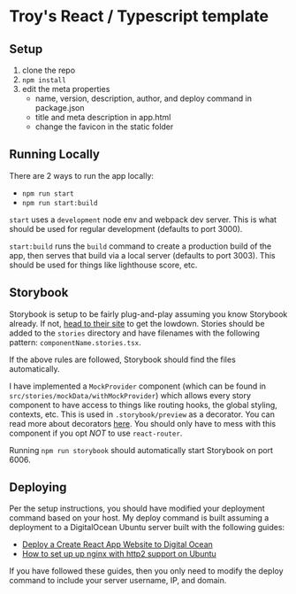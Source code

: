 # Troy's React / Typescript template

## Setup

1. clone the repo
1. `npm install`
1. edit the meta properties
    - name, version, description, author, and deploy command in package.json
    - title and meta description in app.html
    - change the favicon in the static folder

## Running Locally

There are 2 ways to run the app locally:

- `npm run start`
- `npm run start:build`

`start` uses a `development` node env and webpack dev server. This is what should be used for regular development (defaults to port 3000).

`start:build` runs the `build` command to create a production build of the app, then serves that build via a local server (defaults to port 3003). This should be used for things like lighthouse score, etc.

## Storybook

Storybook is setup to be fairly plug-and-play assuming you know Storybook already. If not, [head to their site](https://storybook.js.org/docs/react/get-started/introduction) to get the lowdown. Stories should be added to the `stories` directory and have filenames with the following pattern: `componentName.stories.tsx`.

If the above rules are followed, Storybook should find the files automatically. 

I have implemented a `MockProvider` component (which can be found in `src/stories/mockData/withMockProvider`) which allows every story component to have access to things like routing hooks, the global styling, contexts, etc. This is used in `.storybook/preview` as a decorator. You can read more about decorators [here](https://storybook.js.org/docs/react/writing-stories/decorators). You should only have to mess with this component if you opt _NOT_ to use `react-router`. 

Running `npm run storybook` should automatically start Storybook on port 6006.


## Deploying

Per the setup instructions, you should have modified your deployment command based on your host. My deploy command is built assuming a deployment to a DigitalOcean Ubuntu server built with the following guides:

- [Deploy a Create React App Website to Digital Ocean](https://coderrocketfuel.com/article/deploy-a-create-react-app-website-to-digitalocean#deploy-website-to-your-server)
- [How to set up up nginx with http2 support on Ubuntu](https://www.digitalocean.com/community/tutorials/how-to-set-up-nginx-with-http-2-support-on-ubuntu-18-04)

If you have followed these guides, then you only need to modify the deploy command to include your server username, IP, and domain.